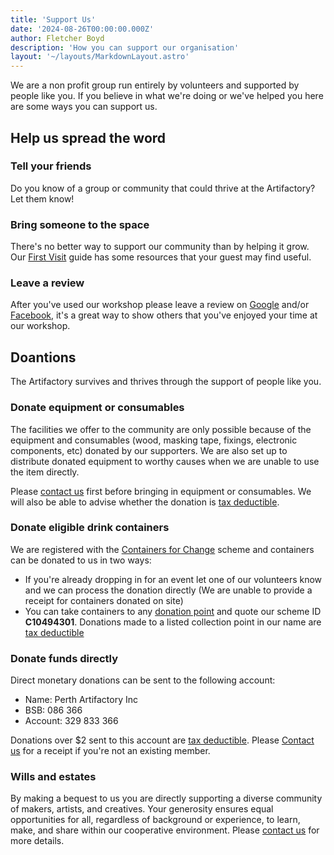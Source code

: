 ```yaml
---
title: 'Support Us'
date: '2024-08-26T00:00:00.000Z'
author: Fletcher Boyd
description: 'How you can support our organisation'
layout: '~/layouts/MarkdownLayout.astro'
---
```


We are a non profit group run entirely by volunteers and supported by people like you. If you believe in what we're doing or we've helped you here are some ways you can support us.

## Help us spread the word

### Tell your friends

Do you know of a group or community that could thrive at the Artifactory? Let them know!

### Bring someone to the space

There's no better way to support our community than by helping it grow. Our [First Visit](https://artifactory.org.au/first_visit) guide has some resources that your guest may find useful.

### Leave a review

After you've used our workshop please leave a review on [Google](https://maps.app.goo.gl/hU6H6zJKj8GiJVr39) and/or [Facebook](https://www.facebook.com/perthartifactory), it's a great way to show others that you've enjoyed your time at our workshop.

## Doantions

The Artifactory survives and thrives through the support of people like you.

### Donate equipment or consumables

The facilities we offer to the community are only possible because of the equipment and consumables (wood, masking tape, fixings, electronic components, etc) donated by our supporters. We are also set up to distribute donated equipment to worthy causes when we are unable to use the item directly. 

Please [contact us](https://artifactory.org.au/about#contact) first before bringing in equipment or consumables. We will also be able to advise whether the donation is [tax deductible](https://wiki.artifactory.org.au/en/docs/donating).

### Donate eligible drink containers

We are registered with the [Containers for Change](https://www.containersforchange.com.au/wa/) scheme and containers can be donated to us in two ways:

* If you're already dropping in for an event let one of our volunteers know and we can process the donation directly (We are unable to provide a receipt for containers donated on site)
* You can take containers to any [donation point](https://www.containersforchange.com.au/wa/return-locations) and quote our scheme ID **C10494301**. Donations made to a listed collection point in our name are [tax deductible](https://wiki.artifactory.org.au/en/docs/donating)

### Donate funds directly

Direct monetary donations can be sent to the following account:

* Name: Perth Artifactory Inc
* BSB: 086 366
* Account: 329 833 366

Donations over $2 sent to this account are [tax deductible](https://wiki.artifactory.org.au/en/docs/donating). Please [Contact us](mailto:treasurer@artifactory.org.au) for a receipt if you're not an existing member.

### Wills and estates

By making a bequest to us you are directly supporting a diverse community of makers, artists, and creatives. Your generosity ensures equal opportunities for all, regardless of background or experience, to learn, make, and share within our cooperative environment. Please [contact us](https://artifactory.org.au/about#contact) for more details.
